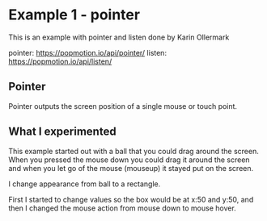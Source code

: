 # Example 1 - pointer
This is an example with pointer and listen done by Karin Ollermark 

pointer: https://popmotion.io/api/pointer/
listen: https://popmotion.io/api/listen/

## Pointer
Pointer outputs the screen position of a single mouse or touch point.

## What I experimented
This example started out with a ball that you could drag around the screen. When you pressed the mouse down you could drag it around the screen and when you let go of the mouse (mouseup) it stayed put on the screen.

I change appearance from ball to a rectangle. 

First I started to change values so the box would be at x:50 and y:50, and then I changed the mouse action from mouse down to mouse hover.

